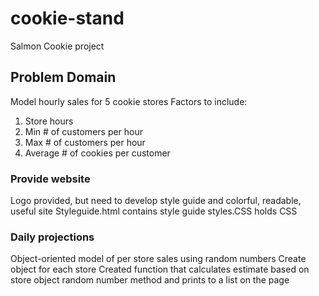 # cookie-stand
Salmon Cookie project

## Problem Domain
Model hourly sales for 5 cookie stores
Factors to include:
1. Store hours
2. Min # of customers per hour
3. Max # of customers per hour
4. Average # of cookies per customer

### Provide website
Logo provided, but need to develop style guide and colorful, readable, useful site
Styleguide.html contains style guide
styles.CSS holds CSS

### Daily projections
Object-oriented model of per store sales using random numbers
Create object for each store
Created function that calculates estimate based on store object random number method
and prints to a list on the page 

